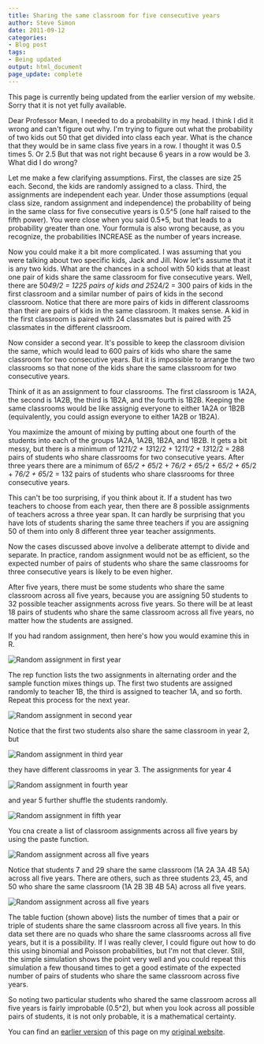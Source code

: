 ```yaml
---
title: Sharing the same classroom for five consecutive years
author: Steve Simon
date: 2011-09-12
categories:
- Blog post
tags:
- Being updated
output: html_document
page_update: complete
---
```


This page is currently being updated from the earlier version of my website. Sorry that it is not yet fully available.

<!---More--->

Dear Professor Mean, I needed to do a probability in my head. I think I did it wrong and can't figure out why. I'm trying to figure out what the probability of two kids out 50 that get divided into class each year. What is the chance that they would be in same class five years in a row. I thought it was 0.5 times 5. Or 2.5 But that was not right because 6 years in a row would be 3. What did I do wrong?

Let me make a few clarifying assumptions. First, the classes are size 25 each. Second, the kids are randomly assigned to a class. Third, the assignments are independent each year. Under those assumptions (equal class size, random assignment and independence) the probability of being in the same class for five consecutive years is 0.5^5 (one half raised to the fifth power). You were close when you said 0.5*5, but that leads to a probability greater than one. Your formula is also wrong because, as you recognize, the probabilities INCREASE as the number of years increase.

Now you could make it a bit more complicated. I was assuming that you were talking about two specific kids, Jack and Jill. Now let's assume that it is any two kids. What are the chances in a school with 50 kids that at least one pair of kids share the same classroom for five consecutive years. Well, there are 50*49/2 = 1225 pairs of kids and 25*24/2 = 300 pairs of kids in the first classroom and a similar number of pairs of kids in the second classroom. Notice that there are more pairs of kids in different classrooms than their are pairs of kids in the same classroom. It makes sense. A kid in the first classroom is paired with 24 classmates but is paired with 25 classmates in the different classroom.

Now consider a second year. It's possible to keep the classroom division the same, which would lead to 600 pairs of kids who share the same classroom for two consecutive years. But it is impossible to arrange the two classrooms so that none of the kids share the same classroom for two consecutive years.

Think of it as an assignment to four classrooms. The first classroom is 1A2A, the second is 1A2B, the third is 1B2A, and the fourth is 1B2B. Keeping the same classrooms would be like assignig everyone to either 1A2A or 1B2B (equivalently, you could assign everyone to either 1A2B or 1B2A).

You maximize the amount of mixing by putting about one fourth of the students into each of the groups 1A2A, 1A2B, 1B2A, and 1B2B. It gets a bit messy, but there is a minimum of 12*11/2 + 13*12/2 + 12*11/2 + 13*12/2 = 288 pairs of students who share classrooms for two consecutive years. After three years there are a minimum of 6*5/2 + 6*5/2 + 7*6/2 + 6*5/2 + 6*5/2 + 6*5/2 + 7*6/2 + 6*5/2 = 132 pairs of students who share classrooms for three consecutive years.

This can't be too surprising, if you think about it. If a student has two teachers to choose from each year, then there are 8 possible assignments of teachers across a three year span. It can hardly be surprising that you have lots of students sharing the same three teachers if you are assigning 50 of them into only 8 different three year teacher assignments.

Now the cases discussed above involve a deliberate attempt to divide and separate. In practice, random assignment would not be as efficient, so the expected number of pairs of students who share the same classrooms for three consecutive years is likely to be even higher.

After five years, there must be some students who share the same classroom across all five years, because you are assigning 50 students to 32 possible teacher assignments across five years. So there will be at least 18 pairs of students who share the same classroom across all five years, no matter how the students are assigned.

If you had random assignment, then here's how you would examine this in R.

![Random assignment in first year](http://www.pmean.com/new-image/11/classroom01.png)

The rep function lists the two assignments in alternating order and the sample function mixes things up. The first two students are assigned randomly to teacher 1B, the third is assigned to teacher 1A, and so forth. Repeat this process for the next year.

![Random assignment in second year](http://www.pmean.com/new-image/11/classroom02.png)

Notice that the first two students also share the same classroom in year 2, but

![Random assignment in third year](http://www.pmean.com/new-image/11/classroom03.png)

they have different classrooms in year 3. The assignments for year 4

![Random assignment in fourth year](http://www.pmean.com/new-image/11/classroom04.png)

and year 5 further shuffle the students randomly.

![Random assignment in fifth year](http://www.pmean.com/new-image/11/classroom05.png)

You cna create a list of classroom assignments across all five years by using the paste function.

![Random assignment across all five years](http://www.pmean.com/new-image/11/classroom06.png)

Notice that students 7 and 29 share the same classroom (1A 2A 3A 4B 5A) across all five years. There are others, such as three students 23, 45, and 50 who share the same classroom (1A 2B 3B 4B 5A) across all five years.

![Random assignment across all five years](http://www.pmean.com/new-image/11/classroom07.png)

The table fuction (shown above) lists the number of times that a pair or triple of students share the same classroom across all five years. In this data set there are no quads who share the same classrooms across all five years, but it is a possibility. If I was really clever, I could figure out how to do this using binomial and Poisson probabilities, but I'm not that clever. Still, the simple simulation shows the point very well and you could repeat this simulation a few thousand times to get a good estimate of the expected number of pairs of students who share the same classroom across five years.

So noting two particular students who shared the same classroom across all five years is fairly improbable (0.5^2), but when you look across all possible pairs of students, it is not only probable, it is a mathematical certainty.

You can find an [earlier version][sim1] of this page on my [original website][sim2].

[sim1]: http://www.pmean.com/11/classroom.html
[sim2]: http://www.pmean.com/original_site.html 
